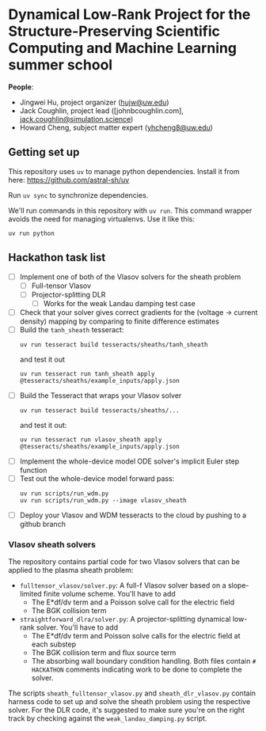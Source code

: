 # Dynamical Low-Rank Project for the Structure-Preserving Scientific Computing and Machine Learning summer school

**People**:
- Jingwei Hu, project organizer (hujw@uw.edu)
- Jack Coughlin, project lead ([johnbcoughlin.com], jack.coughlin@simulation.science)
- Howard Cheng, subject matter expert (yhcheng8@uw.edu)

## Getting set up

This repository uses `uv` to manage python dependencies. Install it from here: https://github.com/astral-sh/uv

Run `uv sync` to synchronize dependencies.

We'll run commands in this repository with `uv run`. This command wrapper avoids the need for managing virtualenvs.
Use it like this:
```
uv run python
```

## Hackathon task list

- [ ] Implement one of both of the Vlasov solvers for the sheath problem
    - [ ] Full-tensor Vlasov
    - [ ] Projector-splitting DLR
        - [ ] Works for the weak Landau damping test case
- [ ] Check that your solver gives correct gradients for the (voltage -> current density) 
      mapping by comparing to finite difference estimates
- [ ] Build the `tanh_sheath` tesseract:
    ```
    uv run tesseract build tesseracts/sheaths/tanh_sheath
    ```
    and test it out
    ```
    uv run tesseract run tanh_sheath apply @tesseracts/sheaths/example_inputs/apply.json
    ```
- [ ] Build the Tesseract that wraps your Vlasov solver
    ```
    uv run tesseract build tesseracts/sheaths/...
    ```
    and test it out:
    ```
    uv run tesseract run vlasov_sheath apply @tesseracts/sheaths/example_inputs/apply.json
    ```
- [ ] Implement the whole-device model ODE solver's implicit Euler step function
- [ ] Test out the whole-device model forward pass:
    ```
    uv run scripts/run_wdm.py
    uv run scripts/run_wdm.py --image vlasov_sheath
    ```
- [ ] Deploy your Vlasov and WDM tesseracts to the cloud by pushing to a github branch

### Vlasov sheath solvers

The repository contains partial code for two Vlasov solvers that can be applied to the plasma sheath problem:
- `fulltensor_vlasov/solver.py`: A full-f Vlasov solver based on a slope-limited finite volume scheme. You'll have to add
    - The E*df/dv term and a Poisson solve call for the electric field
    - The BGK collision term
- `straightforward_dlra/solver.py`: A projector-splitting dynamical low-rank solver. You'll have to add
    - The E*df/dv term and Poisson solve calls for the electric field at each substep
    - The BGK collision term and flux source term
    - The absorbing wall boundary condition handling.
Both files contain `# HACKATHON` comments indicating work to be done to complete the solver.

The scripts `sheath_fulltensor_vlasov.py` and `sheath_dlr_vlasov.py` contain harness code to set up and solve
the sheath problem using the respective solver. For the DLR code, it's suggested to make sure you're on the 
right track by checking against the `weak_landau_damping.py` script.


